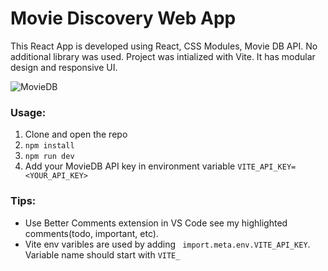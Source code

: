 # Movie Discovery Web App

This React App is developed using React, CSS Modules, Movie DB API. No additional library was used. Project was intialized with Vite. It has modular design and responsive UI.

![MovieDB](https://user-images.githubusercontent.com/72202929/208246433-422dddf1-61ca-449f-a4e5-a2fb9d8b2375.png)

### Usage:
1. Clone and open the repo
2. `npm install`
3. `npm run dev`
4. Add your MovieDB API key in environment variable `VITE_API_KEY=<YOUR_API_KEY>`


### Tips: 
* Use Better Comments extension in VS Code see my highlighted comments(todo, important, etc).
* Vite env varibles are used by adding `
import.meta.env.VITE_API_KEY`. Variable name should start with `VITE_`
